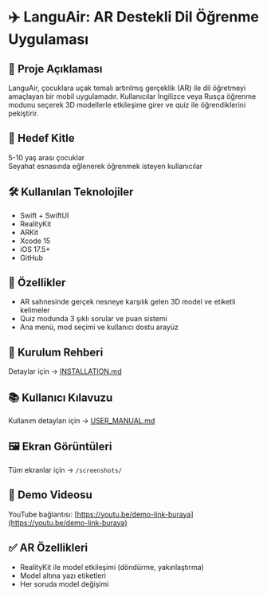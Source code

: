 # ✈️ LanguAir: AR Destekli Dil Öğrenme Uygulaması

## 📌 Proje Açıklaması
LanguAir, çocuklara uçak temalı artırılmış gerçeklik (AR) ile dil öğretmeyi amaçlayan bir mobil uygulamadır. Kullanıcılar İngilizce veya Rusça öğrenme modunu seçerek 3D modellerle etkileşime girer ve quiz ile öğrendiklerini pekiştirir.

## 🎯 Hedef Kitle
5-10 yaş arası çocuklar  
Seyahat esnasında eğlenerek öğrenmek isteyen kullanıcılar

## 🛠 Kullanılan Teknolojiler
- Swift + SwiftUI
- RealityKit
- ARKit
- Xcode 15
- iOS 17.5+
- GitHub

## 🚀 Özellikler
- AR sahnesinde gerçek nesneye karşılık gelen 3D model ve etiketli kelimeler
- Quiz modunda 3 şıklı sorular ve puan sistemi
- Ana menü, mod seçimi ve kullanıcı dostu arayüz

## 🧩 Kurulum Rehberi
Detaylar için → [INSTALLATION.md](INSTALLATION.md)

## 📚 Kullanıcı Kılavuzu
Kullanım detayları için → [USER_MANUAL.md](USER_MANUAL.md)

## 🖼 Ekran Görüntüleri
Tüm ekranlar için → `/screenshots/`

## 🎥 Demo Videosu
YouTube bağlantısı: [https://youtu.be/demo-link-buraya](https://youtu.be/demo-link-buraya)

## ✅ AR Özellikleri
- RealityKit ile model etkileşimi (döndürme, yakınlaştırma)
- Model altına yazı etiketleri
- Her soruda model değişimi
